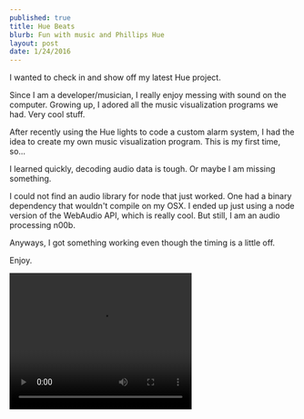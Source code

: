 ```yaml
---
published: true
title: Hue Beats
blurb: Fun with music and Phillips Hue
layout: post
date: 1/24/2016
---
```


I wanted to check in and show off my latest Hue project.

Since I am a developer/musician, I really enjoy messing with sound on the computer. Growing up, I adored all the music visualization programs we had. Very cool stuff.

After recently using the Hue lights to code a custom alarm system, I had the idea to create my own music visualization program. This is my first time, so...

I learned quickly, decoding audio data is tough. Or maybe I am missing something.

I could not find an audio library for node that just worked. One had a binary dependency that wouldn't compile on my OSX. I ended up just using a node version of the WebAudio API, which is really cool. But still, I am an audio processing n00b.

Anyways, I got something working even though the timing is a little off.

Enjoy.

<video width="320" height="240" controls>
  <source src="/videos/hue-beats-480.webm" type="video/webm">
Your browser does not support the video tag.
</video>
